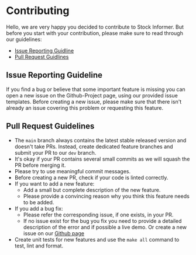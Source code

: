 # Contributing

Hello, we are very happy you decided to contribute to Stock Informer. But before you start with your contribution,
please make sure to read through our guidelines:

- [Issue Reporting Guidline](#issue-reporting-guidline)
- [Pull Request Guidlines](#pull-request-guidlines)

## Issue Reporting Guideline

If you find a bug or believe that some important feature is missing you can open a new issue on the Github-Project page,
using our provided issue templates. Before creating a new issue, please make sure that there isn't already an issue
covering this problem or requesting this feature.

## Pull Request Guidelines

- The `main` branch always contains the latest stable released version and doesn't take PRs.
  Instead, create dedicated feature branches and submit your PR to our `dev` branch.
- It's okay if your PR contains several small commits as we will squash the PR before merging it.
- Please try to use meaningful commit messages.
- Before creating a new PR, check if your code is linted correctly.
- If you want to add a new feature:
    - Add a small but complete description of the new feature.
    - Please provide a convincing reason why you think this feature needs to be added.
- If you add a bug fix:
    - Please refer the corresponding issue, if one exists, in your PR.
    - If no issue exist for the bug you fix you need to provide a detailed description of the error and if possible a live demo. Or create a new issue on our [Github page](https://github.com/ainsleyclark/stock-informer/issues)
- Create unit tests for new features and use the `make all` command to test, lint and format.
